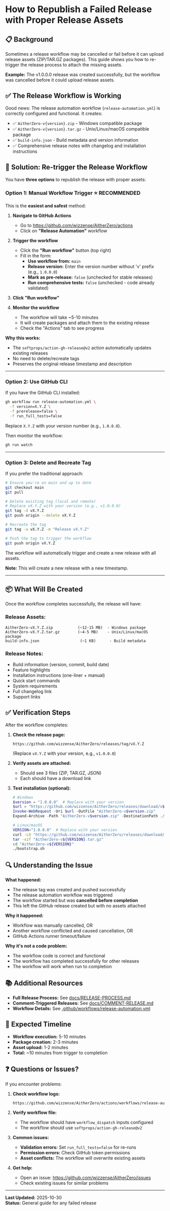 # How to Republish a Failed Release with Proper Release Assets

## 📋 Background

Sometimes a release workflow may be cancelled or fail before it can upload release assets (ZIP/TAR.GZ packages). This guide shows you how to re-trigger the release process to attach the missing assets.

**Example:** The v1.0.0.0 release was created successfully, but the workflow was cancelled before it could upload release assets.

## ✅ The Release Workflow is Working

Good news: The release automation workflow (`release-automation.yml`) is correctly configured and functional. It creates:
- ✅ `AitherZero-v{version}.zip` - Windows compatible package
- ✅ `AitherZero-v{version}.tar.gz` - Unix/Linux/macOS compatible package
- ✅ `build-info.json` - Build metadata and version information
- ✅ Comprehensive release notes with changelog and installation instructions

## 🚀 Solution: Re-trigger the Release Workflow

You have **three options** to republish the release with proper assets:

### Option 1: Manual Workflow Trigger ⭐ RECOMMENDED

This is the **easiest and safest** method:

1. **Navigate to GitHub Actions**
   - Go to https://github.com/wizzense/AitherZero/actions
   - Click on **"Release Automation"** workflow

2. **Trigger the workflow**
   - Click the **"Run workflow"** button (top right)
   - Fill in the form:
     - **Use workflow from:** `main`
     - **Release version:** Enter the version number without 'v' prefix (e.g., `1.0.0.0`)
     - **Mark as pre-release:** `false` (unchecked for stable releases)
     - **Run comprehensive tests:** `false` (unchecked - code already validated)

3. **Click "Run workflow"**

4. **Monitor the workflow**
   - The workflow will take ~5-10 minutes
   - It will create packages and attach them to the existing release
   - Check the "Actions" tab to see progress

**Why this works:**
- The `softprops/action-gh-release@v2` action automatically updates existing releases
- No need to delete/recreate tags
- Preserves the original release timestamp and description

---

### Option 2: Use GitHub CLI

If you have the GitHub CLI installed:

```bash
gh workflow run release-automation.yml \
  -f version=X.Y.Z \
  -f prerelease=false \
  -f run_full_tests=false
```

Replace `X.Y.Z` with your version number (e.g., `1.0.0.0`).

Then monitor the workflow:
```bash
gh run watch
```

---

### Option 3: Delete and Recreate Tag

If you prefer the traditional approach:

```bash
# Ensure you're on main and up to date
git checkout main
git pull

# Delete existing tag (local and remote)
# Replace vX.Y.Z with your version (e.g., v1.0.0.0)
git tag -d vX.Y.Z
git push origin --delete vX.Y.Z

# Recreate the tag
git tag -a vX.Y.Z -m "Release vX.Y.Z"

# Push the tag to trigger the workflow
git push origin vX.Y.Z
```

The workflow will automatically trigger and create a new release with all assets.

**Note:** This will create a new release with a new timestamp.

---

## 📦 What Will Be Created

Once the workflow completes successfully, the release will have:

### Release Assets:
```
AitherZero-vX.Y.Z.zip           (~12-15 MB)  - Windows package
AitherZero-vX.Y.Z.tar.gz        (~4-5 MB)    - Unix/Linux/macOS package  
build-info.json                  (~1 KB)      - Build metadata
```

### Release Notes:
- Build information (version, commit, build date)
- Feature highlights
- Installation instructions (one-liner + manual)
- Quick start commands
- System requirements
- Full changelog link
- Support links

## ✅ Verification Steps

After the workflow completes:

1. **Check the release page:**
   ```
   https://github.com/wizzense/AitherZero/releases/tag/vX.Y.Z
   ```
   (Replace `vX.Y.Z` with your version, e.g., `v1.0.0.0`)

2. **Verify assets are attached:**
   - Should see 3 files (ZIP, TAR.GZ, JSON)
   - Each should have a download link

3. **Test installation (optional):**
   ```powershell
   # Windows
   $version = "1.0.0.0"  # Replace with your version
   $url = "https://github.com/wizzense/AitherZero/releases/download/v$version/AitherZero-v$version.zip"
   Invoke-WebRequest -Uri $url -OutFile "AitherZero-v$version.zip"
   Expand-Archive -Path "AitherZero-v$version.zip" -DestinationPath ./test
   ```

   ```bash
   # Linux/macOS
   VERSION="1.0.0.0"  # Replace with your version
   curl -LO "https://github.com/wizzense/AitherZero/releases/download/v${VERSION}/AitherZero-v${VERSION}.tar.gz"
   tar -xzf "AitherZero-v${VERSION}.tar.gz"
   cd "AitherZero-v${VERSION}"
   ./bootstrap.sh
   ```

## 🔍 Understanding the Issue

**What happened:**
- The release tag was created and pushed successfully
- The release automation workflow was triggered
- The workflow started but was **cancelled before completion**
- This left the GitHub release created but with no assets attached

**Why it happened:**
- Workflow was manually cancelled, OR
- Another workflow conflicted and caused cancellation, OR
- GitHub Actions runner timeout/failure

**Why it's not a code problem:**
- The workflow code is correct and functional
- The workflow has completed successfully for other releases
- The workflow will work when run to completion

## 📚 Additional Resources

- **Full Release Process:** See [docs/RELEASE-PROCESS.md](docs/RELEASE-PROCESS.md)
- **Comment-Triggered Releases:** See [docs/COMMENT-RELEASE.md](docs/COMMENT-RELEASE.md)
- **Workflow Details:** See [.github/workflows/release-automation.yml](.github/workflows/release-automation.yml)

## 🎯 Expected Timeline

- **Workflow execution:** 5-10 minutes
- **Package creation:** 2-3 minutes
- **Asset upload:** 1-2 minutes
- **Total:** ~10 minutes from trigger to completion

## ❓ Questions or Issues?

If you encounter problems:

1. **Check workflow logs:**
   ```bash
   https://github.com/wizzense/AitherZero/actions/workflows/release-automation.yml
   ```

2. **Verify workflow file:**
   - The workflow should have `workflow_dispatch` inputs configured
   - The workflow should use `softprops/action-gh-release@v2`

3. **Common issues:**
   - **Validation errors:** Set `run_full_tests=false` for re-runs
   - **Permission errors:** Check GitHub token permissions
   - **Asset conflicts:** The workflow will overwrite existing assets

4. **Get help:**
   - Open an issue: https://github.com/wizzense/AitherZero/issues
   - Check existing issues for similar problems

---

**Last Updated:** 2025-10-30  
**Status:** General guide for any failed release

